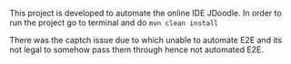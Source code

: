 This project is developed to automate the online IDE JDoodle.
In order to run the project go to terminal and do ```mvn clean install``` 

There was the captch issue due to which unable to automate E2E and its not legal to somehow pass them through hence not automated E2E.
